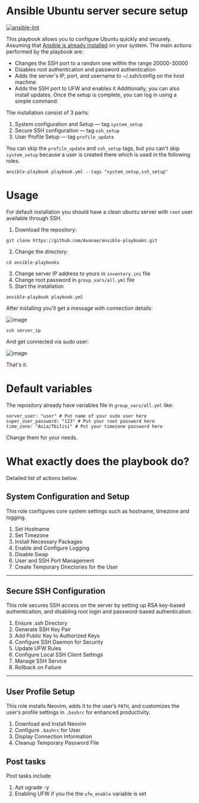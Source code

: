# Ansible Ubuntu server secure setup
[![ansible-lint](https://github.com/Avonae/ansible-playbooks/actions/workflows/ansible-lint.yml/badge.svg?branch=main)](https://github.com/Avonae/ansible-playbooks/actions/workflows/ansible-lint.yml)

This playbook allows you to configure Ubuntu quickly and securely. Assuming that [Ansible is already installed](https://docs.ansible.com/ansible/latest/installation_guide/) on your system.
The main actions performed by the playbook are:

- Changes the SSH port to a random one within the range 20000-30000
- Disables root authentication and password authentication
- Adds the server's IP, port, and username to ~/.ssh/config on the host machine
- Adds the SSH port to UFW and enables it
Additionally, you can also install updates. Once the setup is complete, you can log in using a simple command:

The installation consist of 3 parts:

1. System configuration and Setup — tag `system_setup`
2. Secure SSH configuration — tag `ssh_setup`
3. User Profile Setup — tag `profile_update`

You can skip the `profile_update` and `ssh_setup` tags, but you can't skip `system_setup` because a user is created there which is used in the following roles.

```
ansible-playbook playbook.yml --tags "system_setup,ssh_setup"
```

# Usage
For default installation you should have a clean ubuntu server with `root` user available through SSH.

1. Download the repository:
```
git clone https://github.com/Avonae/ansible-playbooks.git
```
2. Change the directory:
```
cd ansible-playbooks
```
3. Change server IP address to yours in `inventory.ini` file
4. Change root password in `group_vars/all.yml` file
5. Start the installation 
```
ansible-playbook playbook.yml
```
After installing you'll get a message with connection details:

![image](https://github.com/user-attachments/assets/17ab42bf-6fab-4f47-acd8-cd3fac92aa16)

```
ssh server_ip
```
And get connected via sudo user:

![image](https://github.com/user-attachments/assets/ada9fdca-c10c-4e49-b972-941dff3bf337)

That's it.

# Default variables
The repository already have variables file in `group_vars/all.yml` like:
```
server_user: "user" # Put name of your sudo user here
super_user_password: "123" # Put your root password here
time_zone: "Asia/Tbilisi" # Put your timezone password here
```
Change them for your needs.

# What exactly does the playbook do?
Detailed list of actions below.

## System Configuration and Setup

This role configures core system settings such as hostname, timezone and logging.

1. Set Hostname
2. Set Timezone
3. Install Necessary Packages
4. Enable and Configure Logging
5. Disable Swap
6. User and SSH Port Management
7. Create Temporary Directories for the User
---
## Secure SSH Configuration

This role secures SSH access on the server by setting up RSA key-based authentication, and disabling root login and password-based authentication.

1. Ensure .ssh Directory
2. Generate SSH Key Pair
3. Add Public Key to Authorized Keys
4. Configure SSH Daemon for Security
5. Update UFW Rules
6. Configure Local SSH Client Settings
7. Manage SSH Service
8. Rollback on Failure

---

## User Profile Setup

This role installs Neovim, adds it to the user’s `PATH`, and customizes the user’s profile settings in `.bashrc` for enhanced productivity.

1. Download and Install Neovim
2. Configure `.bashrc` for User
3. Display Connection Information
4. Cleanup Temporary Password File

## Post tasks
Post tasks include 
1. Apt ugrade -y
2. Enabling UFW if you the the `ufw_enable` variable is set
